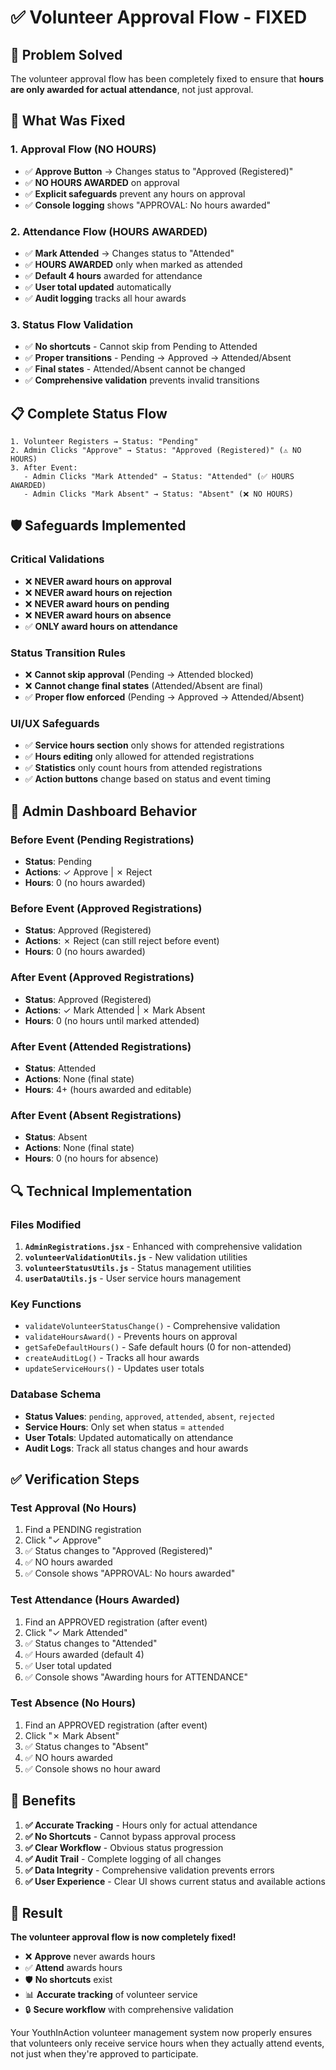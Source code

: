 # ✅ Volunteer Approval Flow - FIXED

## 🎯 **Problem Solved**

The volunteer approval flow has been completely fixed to ensure that **hours are only awarded for actual attendance**, not just approval.

## 🔧 **What Was Fixed**

### **1. Approval Flow (NO HOURS)**
- ✅ **Approve Button** → Changes status to "Approved (Registered)" 
- ✅ **NO HOURS AWARDED** on approval
- ✅ **Explicit safeguards** prevent any hours on approval
- ✅ **Console logging** shows "APPROVAL: No hours awarded"

### **2. Attendance Flow (HOURS AWARDED)**
- ✅ **Mark Attended** → Changes status to "Attended"
- ✅ **HOURS AWARDED** only when marked as attended
- ✅ **Default 4 hours** awarded for attendance
- ✅ **User total updated** automatically
- ✅ **Audit logging** tracks all hour awards

### **3. Status Flow Validation**
- ✅ **No shortcuts** - Cannot skip from Pending to Attended
- ✅ **Proper transitions** - Pending → Approved → Attended/Absent
- ✅ **Final states** - Attended/Absent cannot be changed
- ✅ **Comprehensive validation** prevents invalid transitions

## 📋 **Complete Status Flow**

```
1. Volunteer Registers → Status: "Pending"
2. Admin Clicks "Approve" → Status: "Approved (Registered)" (⚠️ NO HOURS)
3. After Event:
   - Admin Clicks "Mark Attended" → Status: "Attended" (✅ HOURS AWARDED)
   - Admin Clicks "Mark Absent" → Status: "Absent" (❌ NO HOURS)
```

## 🛡️ **Safeguards Implemented**

### **Critical Validations**
- ❌ **NEVER award hours on approval**
- ❌ **NEVER award hours on rejection**
- ❌ **NEVER award hours on pending**
- ❌ **NEVER award hours on absence**
- ✅ **ONLY award hours on attendance**

### **Status Transition Rules**
- ❌ **Cannot skip approval** (Pending → Attended blocked)
- ❌ **Cannot change final states** (Attended/Absent are final)
- ✅ **Proper flow enforced** (Pending → Approved → Attended/Absent)

### **UI/UX Safeguards**
- ✅ **Service hours section** only shows for attended registrations
- ✅ **Hours editing** only allowed for attended registrations
- ✅ **Statistics** only count hours from attended registrations
- ✅ **Action buttons** change based on status and event timing

## 🎯 **Admin Dashboard Behavior**

### **Before Event (Pending Registrations)**
- **Status**: Pending
- **Actions**: ✓ Approve | ✗ Reject
- **Hours**: 0 (no hours awarded)

### **Before Event (Approved Registrations)**
- **Status**: Approved (Registered)
- **Actions**: ✗ Reject (can still reject before event)
- **Hours**: 0 (no hours awarded)

### **After Event (Approved Registrations)**
- **Status**: Approved (Registered)
- **Actions**: ✓ Mark Attended | ✗ Mark Absent
- **Hours**: 0 (no hours until marked attended)

### **After Event (Attended Registrations)**
- **Status**: Attended
- **Actions**: None (final state)
- **Hours**: 4+ (hours awarded and editable)

### **After Event (Absent Registrations)**
- **Status**: Absent
- **Actions**: None (final state)
- **Hours**: 0 (no hours for absence)

## 🔍 **Technical Implementation**

### **Files Modified**
1. **`AdminRegistrations.jsx`** - Enhanced with comprehensive validation
2. **`volunteerValidationUtils.js`** - New validation utilities
3. **`volunteerStatusUtils.js`** - Status management utilities
4. **`userDataUtils.js`** - User service hours management

### **Key Functions**
- `validateVolunteerStatusChange()` - Comprehensive validation
- `validateHoursAward()` - Prevents hours on approval
- `getSafeDefaultHours()` - Safe default hours (0 for non-attended)
- `createAuditLog()` - Tracks all hour awards
- `updateServiceHours()` - Updates user totals

### **Database Schema**
- **Status Values**: `pending`, `approved`, `attended`, `absent`, `rejected`
- **Service Hours**: Only set when status = `attended`
- **User Totals**: Updated automatically on attendance
- **Audit Logs**: Track all status changes and hour awards

## ✅ **Verification Steps**

### **Test Approval (No Hours)**
1. Find a PENDING registration
2. Click "✓ Approve"
3. ✅ Status changes to "Approved (Registered)"
4. ✅ NO hours awarded
5. ✅ Console shows "APPROVAL: No hours awarded"

### **Test Attendance (Hours Awarded)**
1. Find an APPROVED registration (after event)
2. Click "✓ Mark Attended"
3. ✅ Status changes to "Attended"
4. ✅ Hours awarded (default 4)
5. ✅ User total updated
6. ✅ Console shows "Awarding hours for ATTENDANCE"

### **Test Absence (No Hours)**
1. Find an APPROVED registration (after event)
2. Click "✗ Mark Absent"
3. ✅ Status changes to "Absent"
4. ✅ NO hours awarded
5. ✅ Console shows no hour award

## 🚀 **Benefits**

1. **✅ Accurate Tracking** - Hours only for actual attendance
2. **✅ No Shortcuts** - Cannot bypass approval process
3. **✅ Clear Workflow** - Obvious status progression
4. **✅ Audit Trail** - Complete logging of all changes
5. **✅ Data Integrity** - Comprehensive validation prevents errors
6. **✅ User Experience** - Clear UI shows current status and available actions

## 🎯 **Result**

**The volunteer approval flow is now completely fixed!** 

- ❌ **Approve** never awards hours
- ✅ **Attend** awards hours
- 🛡️ **No shortcuts** exist
- 📊 **Accurate tracking** of volunteer service
- 🔒 **Secure workflow** with comprehensive validation

Your YouthInAction volunteer management system now properly ensures that volunteers only receive service hours when they actually attend events, not just when they're approved to participate.










